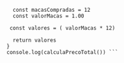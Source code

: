 ```function calculaPrecoTotal(quantidade) {
  const macasCompradas = 12
  const valorMacas = 1.00
  
 const valores = ( valorMacas * 12)
  
  return valores
}
console.log(calculaPrecoTotal()) ```